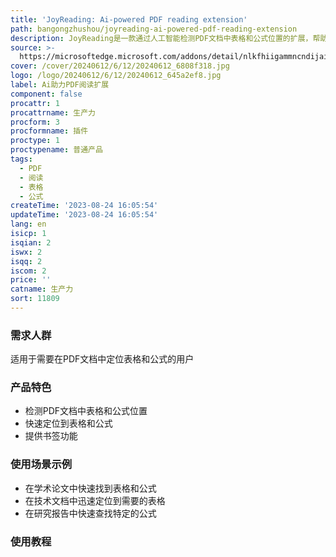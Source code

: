 ```yaml
---
title: 'JoyReading: Ai-powered PDF reading extension'
path: bangongzhushou/joyreading-ai-powered-pdf-reading-extension
description: JoyReading是一款通过人工智能检测PDF文档中表格和公式位置的扩展，帮助用户快速定位。
source: >-
  https://microsoftedge.microsoft.com/addons/detail/nlkfhiigammncndijaieeochmgdhgfgg
cover: /cover/20240612/6/12/20240612_6808f318.jpg
logo: /logo/20240612/6/12/20240612_645a2ef8.jpg
label: Ai助力PDF阅读扩展
component: false
procattr: 1
procattrname: 生产力
procform: 3
procformname: 插件
proctype: 1
proctypename: 普通产品
tags:
  - PDF
  - 阅读
  - 表格
  - 公式
createTime: '2023-08-24 16:05:54'
updateTime: '2023-08-24 16:05:54'
lang: en
isicp: 1
isqian: 2
iswx: 2
isqq: 2
iscom: 2
price: ''
catname: 生产力
sort: 11809
---
```




### 需求人群
适用于需要在PDF文档中定位表格和公式的用户

### 产品特色
- 检测PDF文档中表格和公式位置
- 快速定位到表格和公式
- 提供书签功能

### 使用场景示例
- 在学术论文中快速找到表格和公式
- 在技术文档中迅速定位到需要的表格
- 在研究报告中快速查找特定的公式

### 使用教程


  
